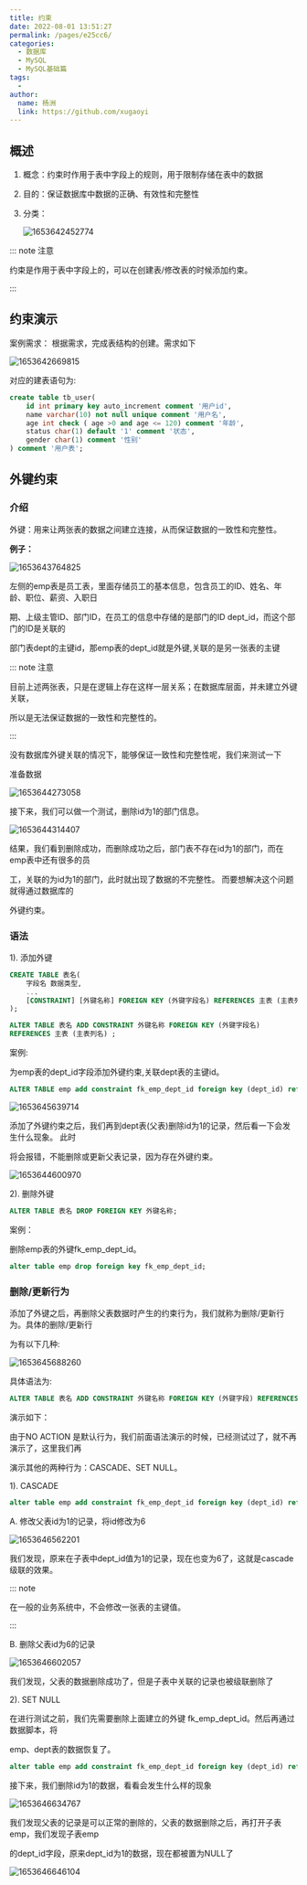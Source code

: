 ```yaml
---
title: 约束
date: 2022-08-01 13:51:27
permalink: /pages/e25cc6/
categories:
  - 数据库
  - MySQL
  - MySQL基础篇
tags:
  - 
author: 
  name: 杨洲
  link: https://github.com/xugaoyi
---
```



## 概述

1. 概念：约束时作用于表中字段上的规则，用于限制存储在表中的数据

2. 目的：保证数据库中数据的正确、有效性和完整性

3. 分类：

   ![1653642452774](http://yz-typora-img.oss-cn-shanghai.aliyuncs.com/img/MySQL-64.png)

::: note 注意

约束是作用于表中字段上的，可以在创建表/修改表的时候添加约束。

:::

## 约束演示

案例需求： 根据需求，完成表结构的创建。需求如下

![1653642669815](http://yz-typora-img.oss-cn-shanghai.aliyuncs.com/img/MySQL-65.png)

对应的建表语句为:

```sql
create table tb_user(
    id int primary key auto_increment comment '用户id',
    name varchar(10) not null unique comment '用户名',
    age int check ( age >0 and age <= 120) comment '年龄',
    status char(1) default '1' comment '状态',
    gender char(1) comment '性别'
) comment '用户表';
```

## 外键约束

### 介绍

外键：用来让两张表的数据之间建立连接，从而保证数据的一致性和完整性。

**例子：**

![1653643764825](http://yz-typora-img.oss-cn-shanghai.aliyuncs.com/img/MySQL-66.png)

左侧的emp表是员工表，里面存储员工的基本信息，包含员工的ID、姓名、年龄、职位、薪资、入职日

期、上级主管ID、部门ID，在员工的信息中存储的是部门的ID dept_id，而这个部门的ID是关联的

部门表dept的主键id，那emp表的dept_id就是外键,关联的是另一张表的主键

::: note 注意

目前上述两张表，只是在逻辑上存在这样一层关系；在数据库层面，并未建立外键关联，

所以是无法保证数据的一致性和完整性的。

:::

没有数据库外键关联的情况下，能够保证一致性和完整性呢，我们来测试一下

准备数据

![1653644273058](http://yz-typora-img.oss-cn-shanghai.aliyuncs.com/img/MySQL-67.png)

接下来，我们可以做一个测试，删除id为1的部门信息。

![1653644314407](http://yz-typora-img.oss-cn-shanghai.aliyuncs.com/img/MySQL-68.png)

结果，我们看到删除成功，而删除成功之后，部门表不存在id为1的部门，而在emp表中还有很多的员

工，关联的为id为1的部门，此时就出现了数据的不完整性。 而要想解决这个问题就得通过数据库的

外键约束。

### 语法

1). 添加外键

```sql
CREATE TABLE 表名( 
    字段名 数据类型, 
    ... 
    [CONSTRAINT] [外键名称] FOREIGN KEY (外键字段名) REFERENCES 主表 (主表列名) 
);
```

```sql
ALTER TABLE 表名 ADD CONSTRAINT 外键名称 FOREIGN KEY (外键字段名) 
REFERENCES 主表 (主表列名) ;
```

案例:

为emp表的dept_id字段添加外键约束,关联dept表的主键id。

```sql
ALTER TABLE emp add constraint fk_emp_dept_id foreign key (dept_id) references dept(id);
```

![1653645639714](http://yz-typora-img.oss-cn-shanghai.aliyuncs.com/img/MySQL-69.png)

添加了外键约束之后，我们再到dept表(父表)删除id为1的记录，然后看一下会发生什么现象。 此时

将会报错，不能删除或更新父表记录，因为存在外键约束。

![1653644600970](http://yz-typora-img.oss-cn-shanghai.aliyuncs.com/img/MySQL-70.png)

2). 删除外键

```sql
ALTER TABLE 表名 DROP FOREIGN KEY 外键名称;
```

案例：

删除emp表的外键fk_emp_dept_id。

```sql
alter table emp drop foreign key fk_emp_dept_id;
```

### 删除/更新行为

添加了外键之后，再删除父表数据时产生的约束行为，我们就称为删除/更新行为。具体的删除/更新行

为有以下几种:

![1653645688260](http://yz-typora-img.oss-cn-shanghai.aliyuncs.com/img/MySQL-71.png)

具体语法为:

```sql
ALTER TABLE 表名 ADD CONSTRAINT 外键名称 FOREIGN KEY (外键字段) REFERENCES 主表名 (主表字段名) ON UPDATE CASCADE ON DELETE CASCADE;
```

演示如下：

由于NO ACTION 是默认行为，我们前面语法演示的时候，已经测试过了，就不再演示了，这里我们再

演示其他的两种行为：CASCADE、SET NULL。

1). CASCADE

```sql
alter table emp add constraint fk_emp_dept_id foreign key (dept_id) references dept(id) on update cascade on delete cascade ;
```

A. 修改父表id为1的记录，将id修改为6

![1653646562201](http://yz-typora-img.oss-cn-shanghai.aliyuncs.com/img/MySQL-72.png)

我们发现，原来在子表中dept_id值为1的记录，现在也变为6了，这就是cascade级联的效果。

::: note

在一般的业务系统中，不会修改一张表的主键值。

:::

B. 删除父表id为6的记录

![1653646602057](http://yz-typora-img.oss-cn-shanghai.aliyuncs.com/img/MySQL-73.png)

我们发现，父表的数据删除成功了，但是子表中关联的记录也被级联删除了

2). SET NULL

在进行测试之前，我们先需要删除上面建立的外键 fk_emp_dept_id。然后再通过数据脚本，将

emp、dept表的数据恢复了。

```sql
alter table emp add constraint fk_emp_dept_id foreign key (dept_id) references dept(id) on update set null on delete set null ;
```

接下来，我们删除id为1的数据，看看会发生什么样的现象

![1653646634767](http://yz-typora-img.oss-cn-shanghai.aliyuncs.com/img/MySQL-74.png)

我们发现父表的记录是可以正常的删除的，父表的数据删除之后，再打开子表 emp，我们发现子表emp

的dept_id字段，原来dept_id为1的数据，现在都被置为NULL了

![1653646646104](http://yz-typora-img.oss-cn-shanghai.aliyuncs.com/img/MySQL-75.png)